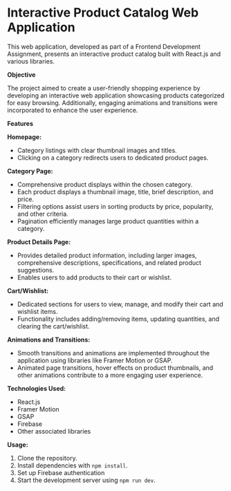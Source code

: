 # Interactive Product Catalog Web Application

This web application, developed as part of a Frontend Development Assignment, presents an interactive product catalog built with React.js and various libraries.

**Objective**

The project aimed to create a user-friendly shopping experience by developing an interactive web application showcasing products categorized for easy browsing. Additionally, engaging animations and transitions were incorporated to enhance the user experience.

**Features**

**Homepage:**

- Category listings with clear thumbnail images and titles.
- Clicking on a category redirects users to dedicated product pages.

**Category Page:**

- Comprehensive product displays within the chosen category.
- Each product displays a thumbnail image, title, brief description, and price.
- Filtering options assist users in sorting products by price, popularity, and other criteria.
- Pagination efficiently manages large product quantities within a category.

**Product Details Page:**

- Provides detailed product information, including larger images, comprehensive descriptions, specifications, and related product suggestions.
- Enables users to add products to their cart or wishlist.

**Cart/Wishlist:**

- Dedicated sections for users to view, manage, and modify their cart and wishlist items.
- Functionality includes adding/removing items, updating quantities, and clearing the cart/wishlist.

**Animations and Transitions:**

- Smooth transitions and animations are implemented throughout the application using libraries like Framer Motion or GSAP.
- Animated page transitions, hover effects on product thumbnails, and other animations contribute to a more engaging user experience.

**Technologies Used:**

- React.js
- Framer Motion
- GSAP
- Firebase
- Other associated libraries

**Usage:**

1. Clone the repository.
2. Install dependencies with `npm install`.
3. Set up Firebase authentication
4. Start the development server using `npm run dev`.
